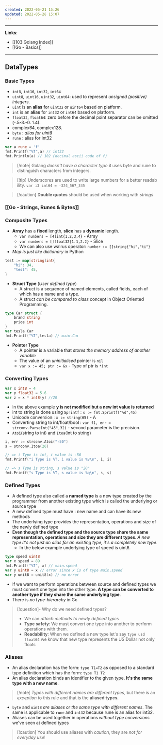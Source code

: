 ```yaml
---
created: 2022-05-21 15:26
updated: 2022-05-28 15:07
---
```

---
**Links**: 
- [[103 Golang Index]]
- [[Go - Basics]]

---
## DataTypes
### Basic Types
- `int8`, `int16`, `int32`, `int64`
- `uint8`, `uint16`, `uint32`, `uint64`: used to represent *unsigned (positive) integers*.
- `uint` is an **alias** for `uint32` or `uint64` based on platform.
- `int` is an **alias** for `int32` or `int64` based on platform.
- `float32`, `float64`: zero before the decimal point separator can be omitted (-.5-3.-0.
1.4).
- complex64, complex128.
- `byte` : *alias for uint8*
- `rune` : alias for int32
```go
var a rune = 'f'
fmt.Printf("%T",a) // int32
fmt.Println(a) // 102 (decimal ascii code of f)
```

> [!note] Golang *doesn't have a character type* it uses byte and rune to distinguish characters from integers.

> [!tip] Underscores are used to write large numbers for a better readability. `var i3 int64 = -324_567_345`

> [!caution] **Double quotes** should be used when working with *strings*

### [[Go - Strings, Runes & Bytes]]
### Composite Types
- **Array** has a **fixed** length, **slice** has a **dynamic** length.
	- `var numbers = [4]int{1,2,3,4}` - Array
	- `var numbers = []float32{1.1,2.2}` - Slice
	- We can also use walrus operator: `number := []string{"hi","ti"}`
- *Map is just like dictionary* in Python
```go
test := map[string]int{
	"hi": 34,
	"test": 45,
}
```
- **Struct Type** (*User defined type*)
	- A struct is a sequence of named elements, called fields, each of which has a name and a type.
	- A struct *can be compared to class* concept in Object Oriented Programming.
```go
type Car struct {
	brand string
	price int
}
var tesla Car
fmt.Printf("%T",tesla) // main.Car
```
- **Pointer Type**
	- A pointer is a variable that *stores the memory address of another variable*
	- The value of an *uninitialised* pointer is `nil`
	- `var x := 45; ptr := &x` - Type of ptr is `*int`

### Converting Types
```go
var x int8 = 4
var y float32 = 5.6
var z = x * int8(y) //20
```
- In the above example **y is not modified but a new int value is returned**
- int to string is done using `Sprintf` : `x := fmt.Sprintf("%d",45)`
- Unicode conversion : `x := string(65)` - A
- Converting string to int/float/bool : `var f1, err = strconv.ParseInt("45",32)` - second parameter is the precision.
- `Atoi`(string to int) and `Itoa`(int to string)
```go
i, err := strconv.Atoi("-50")
s = strconv.Itoa(20)

// => i Type is int, i value is -50
fmt.Printf("i Type is %T, i value is %v\n", i, i) 

// => s Type is string, s value is "20"
fmt.Printf("s Type is %T, s value is %q\n", s, s) 
```

### Defined Types
- A defined type also called a **named type** is a new type created by the programmer from another existing type which is called the underlying or source type
- A new defined type must have : new name and can have its new methods
- The underlying type provides the representation, operations and size of the newly defined type
- **Even though the defined type and the source type share the same representation, operations and size they are different types**. *A new type it's not just an alias for an existing type, it's a completely new type*.
	- In the below example underlying type of speed is uint8.
```go
type speed uint8
var x speed = 89
fmt.Printf("%T", x) // main.speed
var y uint8 = x // error since x is of type main.speed
var y unit8 = unit8(x) // no error
```
- If we want to perform operations between source and defined types we must convert one type into the other type. **A type can be converted to another type if they share the same underlying type**.
- There is *no type-hierarchy* in Go

> [!question]- Why do we need defined types?
> - We can *attach methods to newly defined types*
> - **Type safety**: We must convert one type into another to perform operations with them.
> - **Readability**: When we defined a new type let's say `type usd float64` we know that new type represents the US Dollar not only floats

### Aliases
- An alias declaration has the form: `type T1=T2` as opposed to a standard type definition which has the form: `type T1 T2`
- An alias declaration binds an identifier to the given type. **It's the same type with a new name**.

> [!note] *Types with different names are different types*, but there is an *exception* to this rule and that is the **aliased types**.

- `byte` and `uint8` *are aliases or the same type with different names*. The same is applicable to `rune` and `int32` because rune is an alias for int32.
- Aliases can be used together in operations *without type conversions* we've seen at defined types

> [!caution] You should use aliases with *caution*, they are *not for everyday use*!